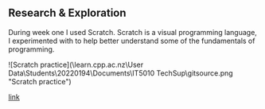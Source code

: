 ## Research & Exploration

During week one I used Scratch. Scratch is a visual programming language, I experimented with to help better understand some of the fundamentals of programming.

![Scratch practice](\learn.cpp.ac.nz\User Data\Students\20220194\Documents\IT5010 TechSup\gitsource.png "Scratch practice")

<a href="\learn.cpp.ac.nz\User Data\Students\20220194\Documents\IT5010 TechSup\gitsource.png">link</a>
